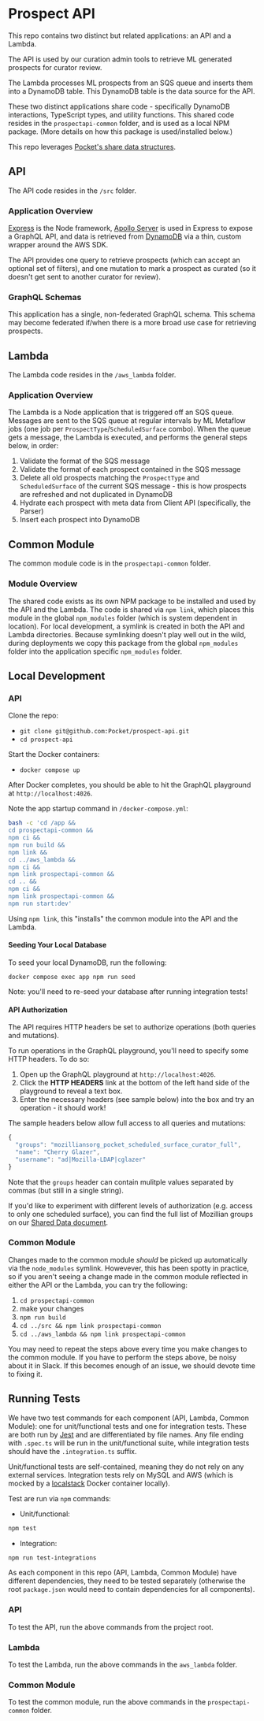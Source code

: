 # Prospect API

This repo contains two distinct but related applications: an API and a Lambda.

The API is used by our curation admin tools to retrieve ML generated prospects for curator review.

The Lambda processes ML prospects from an SQS queue and inserts them into a DynamoDB table. This DynamoDB table is the data source for the API.

These two distinct applications share code - specifically DynamoDB interactions, TypeScript types, and utility functions. This shared code resides in the `prospectapi-common` folder, and is used as a local NPM package. (More details on how this package is used/installed below.)

This repo leverages [Pocket's share data structures](https://getpocket.atlassian.net/wiki/spaces/PE/pages/2584150049/Pocket+Shared+Data).

## API

The API code resides in the `/src` folder.

### Application Overview

[Express](https://expressjs.com/) is the Node framework, [Apollo Server](https://www.apollographql.com/docs/apollo-server/) is used in Express to expose a GraphQL API, and data is retrieved from [DynamoDB](https://aws.amazon.com/dynamodb/) via a thin, custom wrapper around the AWS SDK.

The API provides one query to retrieve prospects (which can accept an optional set of filters), and one mutation to mark a prospect as curated (so it doesn't get sent to another curator for review).

### GraphQL Schemas

This application has a single, non-federated GraphQL schema. This schema may become federated if/when there is a more broad use case for retrieving prospects.

## Lambda

The Lambda code resides in the `/aws_lambda` folder.

### Application Overview

The Lambda is a Node application that is triggered off an SQS queue. Messages are sent to the SQS queue at regular intervals by ML Metaflow jobs (one job per `ProspectType`/`ScheduledSurface` combo). When the queue gets a message, the Lambda is executed, and performs the general steps below, in order:

1. Validate the format of the SQS message
2. Validate the format of each prospect contained in the SQS message
3. Delete all old prospects matching the `ProspectType` and `ScheduledSurface` of the current SQS message - this is how prospects are refreshed and not duplicated in DynamoDB
4. Hydrate each prospect with meta data from Client API (specifically, the Parser)
5. Insert each prospect into DynamoDB

## Common Module

The common module code is in the `prospectapi-common` folder.

### Module Overview

The shared code exists as its own NPM package to be installed and used by the API and the Lambda. The code is shared via `npm link`, which places this module in the global `npm_modules` folder (which is system dependent in location). For local development, a symlink is created in both the API and Lambda directories. Because symlinking doesn't play well out in the wild, during deployments we copy this package from the global `npm_modules` folder into the application specific `npm_modules` folder.

## Local Development

### API

Clone the repo:

- `git clone git@github.com:Pocket/prospect-api.git`
- `cd prospect-api`

Start the Docker containers:

- `docker compose up`

After Docker completes, you should be able to hit the GraphQL playground at `http://localhost:4026`.

Note the app startup command in `/docker-compose.yml`:

```bash
bash -c 'cd /app &&
cd prospectapi-common &&
npm ci &&
npm run build &&
npm link &&
cd ../aws_lambda &&
npm ci &&
npm link prospectapi-common &&
cd .. &&
npm ci &&
npm link prospectapi-common &&
npm run start:dev'
```

Using `npm link`, this "installs" the common module into the API and the Lambda.

#### Seeding Your Local Database

To seed your local DynamoDB, run the following:

`docker compose exec app npm run seed`

Note: you'll need to re-seed your database after running integration tests!

#### API Authorization

The API requires HTTP headers be set to authorize operations (both queries and mutations).

To run operations in the GraphQL playground, you'll need to specify some HTTP headers. To do so:

1. Open up the GraphQL playground at `http://localhost:4026`.
2. Click the **HTTP HEADERS** link at the bottom of the left hand side of the playground to reveal a text box.
3. Enter the necessary headers (see sample below) into the box and try an operation - it should work!

The sample headers below allow full access to all queries and mutations:

```typescript
{
  "groups": "mozilliansorg_pocket_scheduled_surface_curator_full",
  "name": "Cherry Glazer",
  "username": "ad|Mozilla-LDAP|cglazer"
}
```

Note that the `groups` header can contain mulitple values separated by commas (but still in a single string).

If you'd like to experiment with different levels of authorization (e.g. access to only one scheduled surface), you can find the full list of Mozillian groups on our [Shared Data document](https://getpocket.atlassian.net/wiki/spaces/PE/pages/2584150049/Pocket+Shared+Data#Source-of-Truth.3).

### Common Module

Changes made to the common module _should_ be picked up automatically via the `node_modules` symlink. Howevever, this has been spotty in practice, so if you aren't seeing a change made in the common module reflected in either the API or the Lambda, you can try the following:

1. `cd prospectapi-common`
2. make your changes
3. `npm run build`
4. `cd ../src && npm link prospectapi-common`
5. `cd ../aws_lambda && npm link prospectapi-common`

You may need to repeat the steps above every time you make changes to the common module. If you have to perform the steps above, be noisy about it in Slack. If this becomes enough of an issue, we should devote time to fixing it.

## Running Tests

We have two test commands for each component (API, Lambda, Common Module): one for unit/functional tests and one for integration tests. These are both run by [Jest](https://jestjs.io/) and are differentiated by file names. Any file ending with `.spec.ts` will be run in the unit/functional suite, while integration tests should have the `.integration.ts` suffix.

Unit/functional tests are self-contained, meaning they do not rely on any external services. Integration tests rely on MySQL and AWS (which is mocked by a [localstack](https://github.com/localstack/localstack) Docker container locally).

Test are run via `npm` commands:

- Unit/functional:

```bash
npm test
```

- Integration:

```bash
npm run test-integrations
```

As each component in this repo (API, Lambda, Common Module) have different dependencies, they need to be tested separately (otherwise the root `package.json` would need to contain dependencies for all components).

### API

To test the API, run the above commands from the project root.

### Lambda

To test the Lambda, run the above commands in the `aws_lambda` folder.

### Common Module

To test the common module, run the above commands in the `prospectapi-common` folder.
